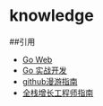 # knowledge

##引用
- [Go Web](https://github.com/astaxie/build-web-application-with-golang/blob/master/zh/preface.md)
- [Go 实战开发][1]
- [github漫游指南](https://github.com/phodal/github)
- [全栈增长工程师指南](https://github.com/phodal/growth-ebook)

[1]:https://github.com/astaxie/go-best-practice/blob/master/ebook/zh/preface.md  'Go 实战开发'
